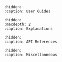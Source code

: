 ```{include} ../README.md
```

```{toctree}
:hidden:
:caption: User Guides
```

```{toctree}
:hidden:
:maxdepth: 2
:caption: Explanations
```

```{toctree}
:hidden:
:caption: API References
```

```{toctree}
:hidden:
:caption: Miscellanneous
```

